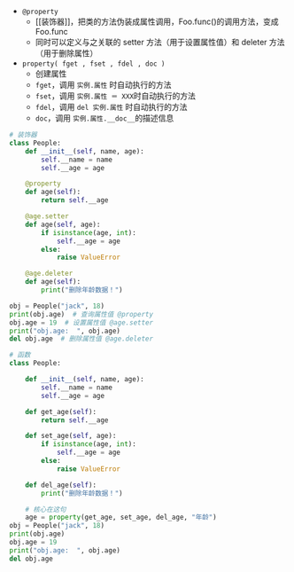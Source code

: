 - `@property`
	- [[装饰器]]，把类的方法伪装成属性调用，Foo.func()的调用方法，变成Foo.func
	- 同时可以定义与之关联的 setter 方法（用于设置属性值）和 deleter 方法（用于删除属性）
- `property( fget , fset , fdel , doc )`
	- 创建属性
	- `fget`，调用 `实例.属性` 时自动执行的方法
	- `fset`，调用 `实例.属性 ＝ XXX`时自动执行的方法
	- `fdel`，调用 `del 实例.属性` 时自动执行的方法
	- `doc`，调用 `实例.属性.__doc__`的描述信息
```python
# 装饰器
class People:
    def __init__(self, name, age):
        self.__name = name
        self.__age = age

    @property
    def age(self):
        return self.__age

    @age.setter
    def age(self, age):
        if isinstance(age, int):
            self.__age = age
        else:
            raise ValueError

    @age.deleter
    def age(self):
        print("删除年龄数据！")

obj = People("jack", 18)
print(obj.age)  # 查询属性值 @property 
obj.age = 19  # 设置属性值 @age.setter
print("obj.age:  ", obj.age)
del obj.age  # 删除属性值 @age.deleter
```

```python
# 函数
class People:

    def __init__(self, name, age):
        self.__name = name
        self.__age = age

    def get_age(self):
        return self.__age

    def set_age(self, age):
        if isinstance(age, int):
            self.__age = age
        else:
            raise ValueError

    def del_age(self):
        print("删除年龄数据！")

    # 核心在这句
    age = property(get_age, set_age, del_age, "年龄")    
obj = People("jack", 18)
print(obj.age)
obj.age = 19
print("obj.age:  ", obj.age)
del obj.age
```

